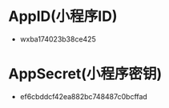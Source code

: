 # AppID(小程序ID) 		    
* wxba174023b38ce425	
# AppSecret(小程序密钥)    
* ef6cbddcf42ea882bc748487c0bcffad
